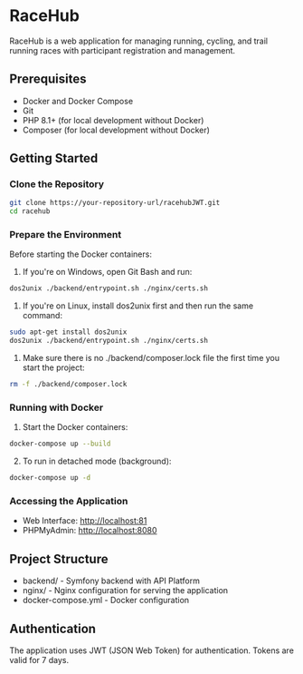 # RaceHub

RaceHub is a web application for managing running, cycling, and trail running races with participant registration and management.

## Prerequisites

- Docker and Docker Compose
- Git
- PHP 8.1+ (for local development without Docker)
- Composer (for local development without Docker)

## Getting Started

### Clone the Repository

```bash
git clone https://your-repository-url/racehubJWT.git
cd racehub
```

### Prepare the Environment

Before starting the Docker containers:

1. If you're on Windows, open Git Bash and run:

```bash
dos2unix ./backend/entrypoint.sh ./nginx/certs.sh
 ```

1. If you're on Linux, install dos2unix first and then run the same command:

```bash
sudo apt-get install dos2unix
dos2unix ./backend/entrypoint.sh ./nginx/certs.sh
 ```

1. Make sure there is no ./backend/composer.lock file the first time you start the project:

```bash
rm -f ./backend/composer.lock
 ```

### Running with Docker

1. Start the Docker containers:

```bash
docker-compose up --build
 ```

2. To run in detached mode (background):

```bash
docker-compose up -d
 ```

### Accessing the Application

- Web Interface: <http://localhost:81>
- PHPMyAdmin: <http://localhost:8080>

## Project Structure

- backend/ - Symfony backend with API Platform
- nginx/ - Nginx configuration for serving the application
- docker-compose.yml - Docker configuration

## Authentication

The application uses JWT (JSON Web Token) for authentication. Tokens are valid for 7 days.

